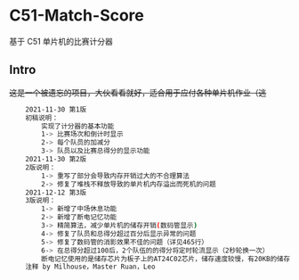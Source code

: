 # C51-Match-Score
基于 C51 单片机的比赛计分器

## Intro

~~这是一个被遗忘的项目，大伙看看就好，适合用于应付各种单片机作业（逃~~

```bash
    2021-11-30 第1版
    初稿说明：
        实现了计分器的基本功能
        1-> 比赛场次和倒计时显示
        2-> 每个队员的加减分
        3-> 队员以及比赛总得分的显示功能
    2021-11-30 第2版
    2版说明：
        1-> 重写了部分会导致内存开销过大的不合理算法
        2-> 修复了堆栈不释放导致的单片机内存溢出而死机的问题
    2021-12-12 第3版
    3版说明：
        1-> 新增了中场休息功能
        2-> 新增了断电记忆功能
        3-> 精简算法，减少单片机的储存开销(数码管显示)
        4-> 修复了队员和总得分超过百分后显示异常的问题
        5-> 修复了数码管的消影效果不佳的问题（详见465行）
        6-> 在总得分超过100后，2个队伍的的得分将定时轮流显示（2秒轮换一次）
        断电记忆使用的是储存芯片为板子上的AT24C02芯片，储存速度较慢，有20KB的储存空间。
    注释 by Milhouse，Master Ruan，Leo
```
